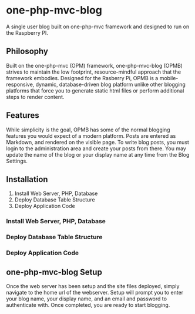 one-php-mvc-blog
================

A single user blog built on one-php-mvc framework and designed to run on the Raspberry PI.

## Philosophy
Built on the one-php-mvc (OPM) framework, one-php-mvc-blog (OPMB) strives to maintain the low footprint, resource-mindful approach that the framework embodies. Designed for the Rasberry Pi, OPMB is a mobile-responsive, dynamic, database-driven blog platform unlike other blogging platforms that force you to generate static html files or perform additional steps to render content.  

## Features
While simplicity is the goal, OPMB has some of the normal blogging features you would expect of a modern platform. Posts are entered as Markdown, and rendered on the visible page. To write blog posts, you must login to the administration area and create your posts from there. You may update the name of the blog or your display name at any time from the Blog Settings.

## Installation

1. Install Web Server, PHP, Database
2. Deploy Database Table Structure
3. Deploy Application Code

### Install Web Server, PHP, Database
### Deploy Database Table Structure
### Deploy Application Code

## one-php-mvc-blog Setup
Once the web server has been setup and the site files deployed, simply navigate to the home url of the webserver. Setup will prompt you to enter your blog name, your display name, and an email and password to authenticate with. Once completed, you are ready to start blogging.